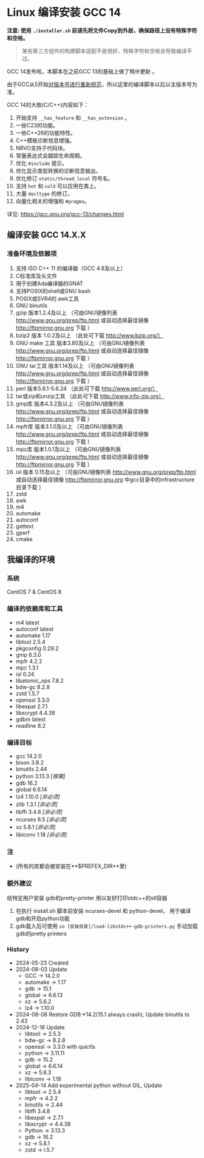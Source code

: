 # Linux 编译安装 GCC 14

**注意: 使用 `./installer.sh` 前请先将文件Copy到外层，确保路径上没有特殊字符和空格。**
> 某些第三方组件的构建脚本适配不是很好，特殊字符和空格会导致编译不过。

GCC 14发布啦，本脚本在之前GCC 13的基础上做了稍许更新 。

由于GCC从5开始[对版本号进行重新规范](https://gcc.gnu.org/develop.html#num_scheme)，所以这里的编译脚本以后以主版本号为准。

GCC 14的大致(C/C++)内容如下：

1. 开始支持 `__has_feature` 和 `__has_extension` 。
2. 一些C23的功能。
3. 一些C++26的功能特性。
4. C++模板诊断信息增强。
5. NRVO支持子代码块。
6. 常量表达式会跟踪生命周期。
7. 优化 `#include` 提示。
8. 优化显示类型转换的诊断信息输出。
9. 优化修订 `static/thread_local` 符号名。
10. 支持 `hot` 和 `cold` 可以应用在类上。
11. 大量 `decltype` 的修订。
12. 向量化相关的增强和 `#pragma`。

详见: https://gcc.gnu.org/gcc-13/changes.html

## 编译安装 GCC 14.X.X

### 准备环境及依赖项

1. 支持 ISO C++ 11 的编译器（GCC 4.8及以上）
2. C标准库及头文件
3. 用于创建Ada编译器的GNAT
4. 支持POSIX的shell或GNU bash
5. POSIX或SVR4的 awk工具
6. GNU binutils
7. gzip 版本1.2.4及以上     （可由GNU镜像列表 http://www.gnu.org/prep/ftp.html 或自动选择最佳镜像 http://ftpmirror.gnu.org 下载 ）
8. bzip2 版本 1.0.2及以上    （此处可下载 http://www.bzip.org/）
9. GNU make 工具 版本3.80及以上 （可由GNU镜像列表 http://www.gnu.org/prep/ftp.html 或自动选择最佳镜像 http://ftpmirror.gnu.org 下载 ）
10. GNU tar工具 版本1.14及以上   （可由GNU镜像列表 http://www.gnu.org/prep/ftp.html 或自动选择最佳镜像 http://ftpmirror.gnu.org 下载 ）
11. perl 版本5.6.1-5.6.24      （此处可下载 http://www.perl.org/）
12. tar或zip和unzip工具 （此处可下载 http://www.info-zip.org）
13. gmp库 版本4.3.2及以上 （可由GNU镜像列表 http://www.gnu.org/prep/ftp.html 或自动选择最佳镜像 http://ftpmirror.gnu.org 下载 ）
14. mpfr库 版本3.1.0及以上 （可由GNU镜像列表 http://www.gnu.org/prep/ftp.html 或自动选择最佳镜像 http://ftpmirror.gnu.org 下载 ）
15. mpc库 版本1.0.1及以上 （可由GNU镜像列表 http://www.gnu.org/prep/ftp.html 或自动选择最佳镜像 http://ftpmirror.gnu.org 下载 ）
16. isl 版本 0.15及以上 （可由GNU镜像列表 http://www.gnu.org/prep/ftp.html 或自动选择最佳镜像 http://ftpmirror.gnu.org 中gcc目录中的infrastructure目录下载 ）
17. zstd
18. awk
19. m4
20. automake
21. autoconf
22. gettext
23. gperf
24. cmake

## 我编译的环境

### 系统

CentOS 7 & CentOS 8

### 编译的依赖库和工具

+ m4 latest
+ autoconf latest
+ automake 1.17
+ libtool 2.5.4
+ pkgconfig 0.29.2
+ gmp 6.3.0
+ mpfr 4.2.2
+ mpc 1.3.1
+ isl 0.24
+ libatomic_ops 7.8.2
+ bdw-gc 8.2.8
+ zstd 1.5.7
+ openssl 3.3.0
+ libexpat 2.7.1
+ libxcrypt 4.4.38
+ gdbm latest
+ readline 8.2

### 编译目标

+ gcc 14.2.0
+ bison 3.8.2
+ binutils 2.44
+ python 3.13.3 *[按需]*
+ gdb 16.2
+ global 6.6.14
+ lz4 1.10.0 *[非必须]*
+ zlib 1.3.1 *[非必须]*
+ libffi 3.4.8 *[非必须]*
+ ncurses 6.5 *[非必须]*
+ xz 5.8.1 *[非必须]*
+ libiconv 1.18 *[非必须]*

### 注

+ (所有的库都会被安装在**$PREFEX_DIR**里)

### 额外建议

给特定用户安装 gdb的pretty-printer 用以友好打印stdc++的stl容器

1. 在执行 install.sh 脚本前安装 ncurses-devel 和 python-devel， 用于编译gdb和开启python功能
2. gdb载入后可使用 ```so [安装目录]/load-libstdc++-gdb-printers.py``` 手动加载gdb的pretty printers

### History

+ 2024-05-23    Created
+ 2024-08-03    Update
  + GCC -> 14.2.0
  + automake -> 1.17
  + gdb -> 15.1
  + global -> 6.6.13
  + xz -> 5.6.2
  + lz4 -> 1.10.0
+ 2024-08-08    Restore GDB->14.2(15.1 always crash), Update binutils to 2.43
+ 2024-12-16    Update
  + libtool -> 2.5.3
  + bdw-gc -> 8.2.8
  + openssl -> 3.3.0 with quictls
  + python -> 3.11.11
  + gdb -> 15.2
  + global -> 6.6.14
  + xz -> 5.6.3
  + libiconv -> 1.18
+ 2025-04-14    Add experimental python without GIL, Update
  + libtool -> 2.5.4
  + mpfr -> 4.2.2
  + binutils -> 2.44
  + libffi 3.4.8
  + libexpat -> 2.7.1
  + libxcrypt -> 4.4.38
  + Python -> 3.13.3
  + gdb -> 16.2
  + xz -> 5.8.1
  + zstd -> l.5.7
